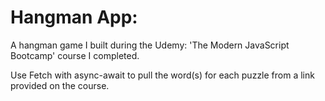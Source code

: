 # Hangman App:
A hangman game I built during the Udemy: 'The Modern JavaScript Bootcamp' course I completed.

Use Fetch with async-await to pull the word(s) for each puzzle from a link provided on the course.

